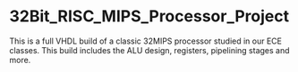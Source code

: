 # 32Bit_RISC_MIPS_Processor_Project
This is a full VHDL build of a classic 32MIPS processor studied in our ECE classes. This build includes the ALU design, registers, pipelining stages and more.
